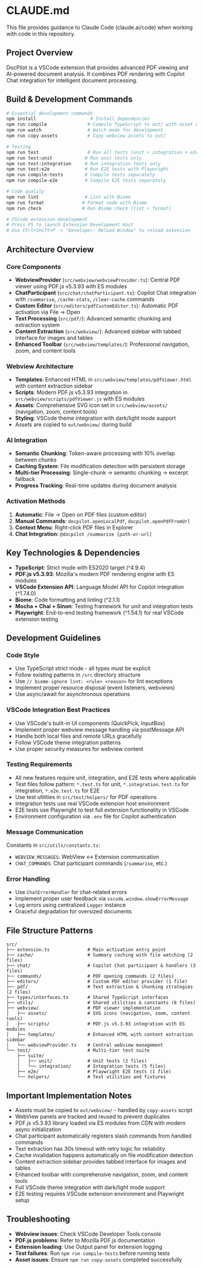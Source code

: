 # CLAUDE.md

This file provides guidance to Claude Code (claude.ai/code) when working with code in this repository.

## Project Overview

DocPilot is a VSCode extension that provides advanced PDF viewing and AI-powered document analysis. It combines PDF rendering with Copilot Chat integration for intelligent document processing.

## Build & Development Commands

```bash
# Essential development commands
npm install                    # Install dependencies
npm run compile               # Compile TypeScript to out/ with asset copying
npm run watch                 # Watch mode for development
npm run copy-assets           # Copy webview assets to out/

# Testing
npm run test                  # Run all tests (unit + integration + e2e)
npm run test:unit            # Run unit tests only
npm run test:integration     # Run integration tests only
npm run test:e2e             # Run E2E tests with Playwright
npm run compile-tests        # Compile tests separately
npm run compile-e2e          # Compile E2E tests separately

# Code quality
npm run lint                 # Lint with Biome
npm run format              # Format code with Biome  
npm run check               # Run Biome check (lint + format)

# VSCode extension development
# Press F5 to launch Extension Development Host
# Use Ctrl+Shift+P -> "Developer: Reload Window" to reload extension
```

## Architecture Overview

### Core Components
- **WebviewProvider** (`src/webview/webviewProvider.ts`): Central PDF viewer using PDF.js v5.3.93 with ES modules
- **ChatParticipant** (`src/chat/chatParticipant.ts`): Copilot Chat integration with `/summarise`, `/cache-stats`, `/clear-cache` commands
- **Custom Editor** (`src/editors/pdfCustomEditor.ts`): Automatic PDF activation via File → Open
- **Text Processing** (`src/pdf/`): Advanced semantic chunking and extraction system
- **Content Extraction** (`src/webview/`): Advanced sidebar with tabbed interface for images and tables
- **Enhanced Toolbar** (`src/webview/templates/`): Professional navigation, zoom, and content tools

### Webview Architecture
- **Templates**: Enhanced HTML in `src/webview/templates/pdfViewer.html` with content extraction sidebar
- **Scripts**: Modern PDF.js v5.3.93 integration in `src/webview/scripts/pdfViewer.js` with ES modules
- **Assets**: Comprehensive SVG icon set in `src/webview/assets/` (navigation, zoom, content tools)
- **Styling**: VSCode theme integration with dark/light mode support
- Assets are copied to `out/webview/` during build

### AI Integration
- **Semantic Chunking**: Token-aware processing with 10% overlap between chunks
- **Caching System**: File modification detection with persistent storage
- **Multi-tier Processing**: Single-chunk → semantic chunking → excerpt fallback
- **Progress Tracking**: Real-time updates during document analysis

### Activation Methods
1. **Automatic**: File → Open on PDF files (custom editor)
2. **Manual Commands**: `docpilot.openLocalPdf`, `docpilot.openPdfFromUrl` 
3. **Context Menu**: Right-click PDF files in Explorer
4. **Chat Integration**: `@docpilot /summarise [path-or-url]`

## Key Technologies & Dependencies

- **TypeScript**: Strict mode with ES2020 target (^4.9.4)
- **PDF.js v5.3.93**: Mozilla's modern PDF rendering engine with ES modules
- **VSCode Extension API**: Language Model API for Copilot integration (^1.74.0)
- **Biome**: Code formatting and linting (^2.1.1)
- **Mocha + Chai + Sinon**: Testing framework for unit and integration tests
- **Playwright**: End-to-end testing framework (^1.54.1) for real VSCode extension testing

## Development Guidelines

### Code Style
- Use TypeScript strict mode - all types must be explicit
- Follow existing patterns in `/src` directory structure
- Use `// biome-ignore lint: <rule> <reason>` for lint exceptions
- Implement proper resource disposal (event listeners, webviews)
- Use async/await for asynchronous operations

### VSCode Integration Best Practices
- Use VSCode's built-in UI components (QuickPick, InputBox)
- Implement proper webview message handling via postMessage API
- Handle both local files and remote URLs gracefully
- Follow VSCode theme integration patterns
- Use proper security measures for webview content

### Testing Requirements
- All new features require unit, integration, and E2E tests where applicable
- Test files follow pattern: `*.test.ts` for unit, `*.integration.test.ts` for integration, `*.e2e.test.ts` for E2E
- Use test utilities in `src/test/helpers/` for PDF operations
- Integration tests use real VSCode extension host environment
- E2E tests use Playwright to test full extension functionality in VSCode
- Environment configuration via `.env` file for Copilot authentication

### Message Communication
Constants in `src/utils/constants.ts`:
- `WEBVIEW_MESSAGES`: WebView ↔ Extension communication
- `CHAT_COMMANDS`: Chat participant commands (`/summarise`, etc.)

### Error Handling
- Use `ChatErrorHandler` for chat-related errors
- Implement proper user feedback via `vscode.window.showErrorMessage`
- Log errors using centralized `Logger` instance
- Graceful degradation for oversized documents

## File Structure Patterns

```
src/
├── extension.ts              # Main activation entry point
├── cache/                    # Summary caching with file watching (2 files)
├── chat/                     # Copilot Chat participant & handlers (3 files)
├── commands/                 # PDF opening commands (2 files)
├── editors/                  # Custom PDF editor provider (1 file)
├── pdf/                      # Text extraction & chunking strategies (2 files)
├── types/interfaces.ts       # Shared TypeScript interfaces
├── utils/                    # Shared utilities & constants (8 files)
├── webview/                  # PDF viewer implementation
│   ├── assets/               # SVG icons (navigation, zoom, content tools)
│   ├── scripts/              # PDF.js v5.3.93 integration with ES modules
│   ├── templates/            # Enhanced HTML with content extraction sidebar
│   └── webviewProvider.ts    # Central webview management
└── test/                     # Multi-tier test suite
    ├── suite/
    │   ├── unit/             # Unit tests (2 files)
    │   └── integration/      # Integration tests (5 files)
    ├── e2e/                  # Playwright E2E tests (1 file)
    └── helpers/              # Test utilities and fixtures
```

## Important Implementation Notes

- Assets must be copied to `out/webview/` - handled by `copy-assets` script
- WebView panels are tracked and reused to prevent duplicates
- PDF.js v5.3.93 library loaded via ES modules from CDN with modern async initialization
- Chat participant automatically registers slash commands from handled commands
- Text extraction has 30s timeout with retry logic for reliability
- Cache invalidation happens automatically on file modification detection
- Content extraction sidebar provides tabbed interface for images and tables
- Enhanced toolbar with comprehensive navigation, zoom, and content tools
- Full VSCode theme integration with dark/light mode support
- E2E testing requires VSCode extension environment and Playwright setup

## Troubleshooting

- **Webview issues**: Check VSCode Developer Tools console
- **PDF.js problems**: Refer to Mozilla PDF.js documentation  
- **Extension loading**: Use Output panel for extension logging
- **Test failures**: Run `npm run compile-tests` before running tests
- **Asset issues**: Ensure `npm run copy-assets` completed successfully